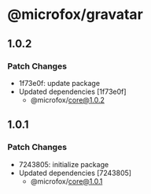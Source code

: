 # @microfox/gravatar

## 1.0.2

### Patch Changes

- 1f73e0f: update package
- Updated dependencies [1f73e0f]
  - @microfox/core@1.0.2

## 1.0.1

### Patch Changes

- 7243805: initialize package
- Updated dependencies [7243805]
  - @microfox/core@1.0.1
